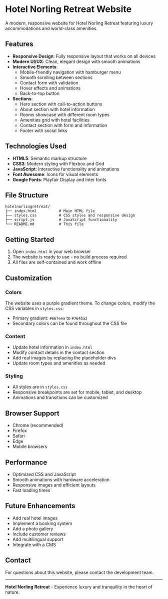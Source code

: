 # Hotel Norling Retreat Website

A modern, responsive website for Hotel Norling Retreat featuring luxury accommodations and world-class amenities.

## Features

- **Responsive Design**: Fully responsive layout that works on all devices
- **Modern UI/UX**: Clean, elegant design with smooth animations
- **Interactive Elements**: 
  - Mobile-friendly navigation with hamburger menu
  - Smooth scrolling between sections
  - Contact form with validation
  - Hover effects and animations
  - Back-to-top button
- **Sections**:
  - Hero section with call-to-action buttons
  - About section with hotel information
  - Rooms showcase with different room types
  - Amenities grid with hotel facilities
  - Contact section with form and information
  - Footer with social links

## Technologies Used

- **HTML5**: Semantic markup structure
- **CSS3**: Modern styling with Flexbox and Grid
- **JavaScript**: Interactive functionality and animations
- **Font Awesome**: Icons for visual elements
- **Google Fonts**: Playfair Display and Inter fonts

## File Structure

```
hotelnorlingretreat/
├── index.html          # Main HTML file
├── styles.css          # CSS styles and responsive design
├── script.js           # JavaScript functionality
└── README.md           # This file
```

## Getting Started

1. Open `index.html` in your web browser
2. The website is ready to use - no build process required
3. All files are self-contained and work offline

## Customization

### Colors
The website uses a purple gradient theme. To change colors, modify the CSS variables in `styles.css`:
- Primary gradient: `#667eea` to `#764ba2`
- Secondary colors can be found throughout the CSS file

### Content
- Update hotel information in `index.html`
- Modify contact details in the contact section
- Add real images by replacing the placeholder divs
- Update room types and amenities as needed

### Styling
- All styles are in `styles.css`
- Responsive breakpoints are set for mobile, tablet, and desktop
- Animations and transitions can be customized

## Browser Support

- Chrome (recommended)
- Firefox
- Safari
- Edge
- Mobile browsers

## Performance

- Optimized CSS and JavaScript
- Smooth animations with hardware acceleration
- Responsive images and efficient layouts
- Fast loading times

## Future Enhancements

- Add real hotel images
- Implement a booking system
- Add a photo gallery
- Include customer reviews
- Add multilingual support
- Integrate with a CMS

## Contact

For questions about this website, please contact the development team.

---

**Hotel Norling Retreat** - Experience luxury and tranquility in the heart of nature.
